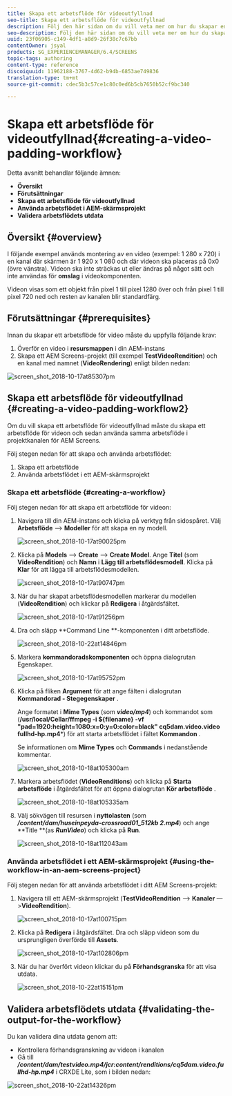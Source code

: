 ```yaml
---
title: Skapa ett arbetsflöde för videoutfyllnad
seo-title: Skapa ett arbetsflöde för videoutfyllnad
description: Följ den här sidan om du vill veta mer om hur du skapar en videoutfyllnad i arbetsflödet för dina resurser.
seo-description: Följ den här sidan om du vill veta mer om hur du skapar en videoutfyllnad i arbetsflödet för dina resurser.
uuid: 23f06905-c149-4df1-a8d9-26f38c7c67bb
contentOwner: jsyal
products: SG_EXPERIENCEMANAGER/6.4/SCREENS
topic-tags: authoring
content-type: reference
discoiquuid: 11962188-3767-4d62-b94b-6853ae749836
translation-type: tm+mt
source-git-commit: cdec5b3c57ce1c80c0ed6b5cb7650b52cf9bc340

---
```



# Skapa ett arbetsflöde för videoutfyllnad{#creating-a-video-padding-workflow}

Detta avsnitt behandlar följande ämnen:

* **Översikt**
* **Förutsättningar**
* **Skapa ett arbetsflöde för videoutfyllnad**
* **Använda arbetsflödet i AEM-skärmsprojekt**
* **Validera arbetsflödets utdata**

## Översikt {#overview}

I följande exempel används montering av en video (exempel: 1 280 x 720) i en kanal där skärmen är 1 920 x 1 080 och där videon ska placeras på 0x0 (övre vänstra). Videon ska inte sträckas ut eller ändras på något sätt och inte användas för **omslag** i videokomponenten.

Videon visas som ett objekt från pixel 1 till pixel 1280 över och från pixel 1 till pixel 720 ned och resten av kanalen blir standardfärg.

## Förutsättningar {#prerequisites}

Innan du skapar ett arbetsflöde för video måste du uppfylla följande krav:

1. Överför en video i **resursmappen** i din AEM-instans
1. Skapa ett AEM Screens-projekt (till exempel **TestVideoRendition**) och en kanal med namnet (**VideoRendering**) enligt bilden nedan:

![screen_shot_2018-10-17at85307pm](assets/screen_shot_2018-10-17at85307pm.png)

## Skapa ett arbetsflöde för videoutfyllnad {#creating-a-video-padding-workflow2}

Om du vill skapa ett arbetsflöde för videoutfyllnad måste du skapa ett arbetsflöde för videon och sedan använda samma arbetsflöde i projektkanalen för AEM Screens.

Följ stegen nedan för att skapa och använda arbetsflödet:

1. Skapa ett arbetsflöde
1. Använda arbetsflödet i ett AEM-skärmsprojekt

### Skapa ett arbetsflöde {#creating-a-workflow}

Följ stegen nedan för att skapa ett arbetsflöde för videon:

1. Navigera till din AEM-instans och klicka på verktyg från sidospåret. Välj **Arbetsflöde** —> **Modeller** för att skapa en ny modell.

   ![screen_shot_2018-10-17at90025pm](assets/screen_shot_2018-10-17at90025pm.png)

1. Klicka på **Models** —> **Create** —> **Create Model**. Ange **Titel** (som **VideoRendition**) och **Namn** i **Lägg till arbetsflödesmodell**. Klicka på **Klar** för att lägga till arbetsflödesmodellen.

   ![screen_shot_2018-10-17at90747pm](assets/screen_shot_2018-10-17at90747pm.png)

1. När du har skapat arbetsflödesmodellen markerar du modellen (**VideoRendition**) och klickar på **Redigera** i åtgärdsfältet.

   ![screen_shot_2018-10-17at91256pm](assets/screen_shot_2018-10-17at91256pm.png)

1. Dra och släpp **Command Line **-komponenten i ditt arbetsflöde.

   ![screen_shot_2018-10-22at14846pm](assets/screen_shot_2018-10-22at14846pm.png)

1. Markera **kommandoradskomponenten** och öppna dialogrutan Egenskaper.

   ![screen_shot_2018-10-17at95752pm](assets/screen_shot_2018-10-17at95752pm.png)

1. Klicka på fliken **Argument** för att ange fälten i dialogrutan **Kommandorad - Stegegenskaper** .

   Ange formatet i **Mime Types** (som ***video/mp4***) och kommandot som (**/usr/local/Cellar/ffmpeg -i ${filename} -vf &quot;pad=1920:height=1080:x=0:y=0:color=black&quot; cq5dam.video.video fullhd-hp.mp4***) för att starta arbetsflödet i fältet **Kommandon** .

   Se informationen om **Mime Types** och **Commands** i nedanstående kommentar.

   ![screen_shot_2018-10-18at105300am](assets/screen_shot_2018-10-18at105300am.png)

1. Markera arbetsflödet (**VideoRenditions**) och klicka på **Starta arbetsflöde** i åtgärdsfältet för att öppna dialogrutan **Kör arbetsflöde** .

   ![screen_shot_2018-10-18at105335am](assets/screen_shot_2018-10-18at105335am.png)

1. Välj sökvägen till resursen i **nyttolasten** (som ***/content/dam/huseinpeyda-crossroad01_512kb 2.mp4***) och ange **Title **(as ***RunVideo***) och klicka på **Run**.

   ![screen_shot_2018-10-18at112043am](assets/screen_shot_2018-10-18at112043am.png)

### Använda arbetsflödet i ett AEM-skärmsprojekt {#using-the-workflow-in-an-aem-screens-project}

Följ stegen nedan för att använda arbetsflödet i ditt AEM Screens-projekt:

1. Navigera till ett AEM-skärmsprojekt (**TestVideoRendition** —> **Kanaler** —>**VideoRendition**).

   ![screen_shot_2018-10-17at100715pm](assets/screen_shot_2018-10-17at100715pm.png)

1. Klicka på **Redigera** i åtgärdsfältet. Dra och släpp videon som du ursprungligen överförde till **Assets**.

   ![screen_shot_2018-10-17at102806pm](assets/screen_shot_2018-10-17at102806pm.png)

1. När du har överfört videon klickar du på **Förhandsgranska** för att visa utdata.

   ![screen_shot_2018-10-22at15151pm](assets/screen_shot_2018-10-22at15151pm.png)

## Validera arbetsflödets utdata {#validating-the-output-for-the-workflow}

Du kan validera dina utdata genom att:

* Kontrollera förhandsgranskning av videon i kanalen
* Gå till ***/content/dam/testvideo.mp4/jcr:content/renditions/cq5dam.video.fullhd-hp.mp4*** i CRXDE Lite, som i bilden nedan:

![screen_shot_2018-10-22at14326pm](assets/screen_shot_2018-10-22at14326pm.png)

